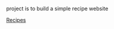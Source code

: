 project is to build a simple recipe website

[Recipes](https://vanilla179.github.io/odin-recipes/index.html)
